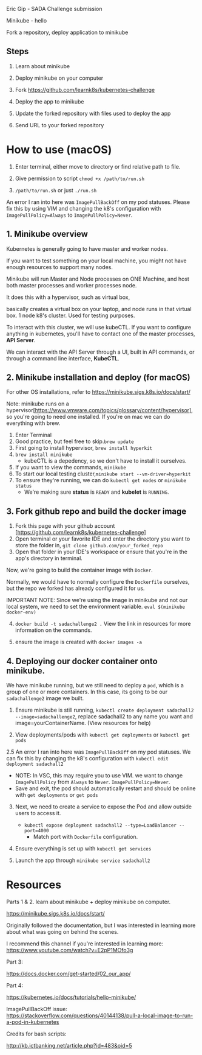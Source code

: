 Eric Gip - SADA Challenge submission

Minikube - hello 

Fork a repository, deploy application to minikube 

## Steps

1. Learn about minikube 

2. Deploy minikube on your computer

3. Fork https://github.com/learnk8s/kubernetes-challenge

4. Deploy the app to minikube

5. Update the forked repository with files used to deploy the app

6. Send URL to your forked repository

# How to use (macOS)

1. Enter terminal, either move to directory or find relative path to file. 

2. Give permission to script `chmod +x /path/to/run.sh`

3. `/path/to/run.sh` or just `./run.sh`

An error I ran into here was `ImagePullBackOff` on my pod statuses. Please fix this by using VIM and changing the k8's configuration with `ImagePullPolicy=Always` to `ImagePullPolicy=Never`. 

## 1. Minikube overview

Kubernetes is generally going to have master and worker nodes. 

If you want to test something on your local machine, you might not have enough resources to support many nodes. 

Minikube will run Master and Node processes on ONE Machine, and host both master processes and worker processes node. 

It does this with a hypervisor, such as virtual box, 

basically creates a virtual box on your laptop, and node runs in that virtual box. 1 node k8's cluster. Used for testing purposes. 

To interact with this cluster, we will use kubeCTL. If you want to configure anything in kubernetes, you'll have to contact one of the master processes, **API Server**. 

We can interact with the API Server through a UI, built in API commands, or through a command line interface, **KubeCTL**.   

## 2. Minikube installation and deploy (for macOS)

For other OS installations, refer to https://minikube.sigs.k8s.io/docs/start/

Note: minikube runs on a hypervisor[https://www.vmware.com/topics/glossary/content/hypervisor], so you're going to need one installed. If you're on mac we can do everything with brew. 

1. Enter Terminal
2. Good practice, but feel free to skip.`brew update`
3. First going to install hypervisor, `brew install hyperkit`
5. `brew install minikube`
	* kubeCTL is a depedency, so we don't have to install it ourselves.
6. If you want to view the commands, `minikube` 
7. To start our local testing cluster,`minikube start --vm-driver=hyperkit`
8. To ensure they're running, we can do `kubectl get nodes` or `minikube status` 
	* We're making sure **status** is `READY` and **kubelet** is `RUNNING`. 

## 3. Fork github repo and build the docker image

1. Fork this page with your github account [https://github.com/learnk8s/kubernetes-challenge]
2. Open terminal or your favorite IDE and enter the directory you want to store the folder in, `git clone github.com/your_forked_repo`
3. Open that folder in your IDE's workspace or ensure that you're in the app's directory in terminal.  

Now, we're going to build the container image with `Docker`.

Normally, we would have to normally configure the `Dockerfile` ourselves, but the repo we forked has already configured it for us. 

IMPORTANT NOTE: Since we're using the image in minikube and not our local system, we need to set the environment variable. `eval $(minikube docker-env)`

4. `docker build -t sadachallenge2 .` View the link in resources for more information on the commands. 

5. ensure the image is created with `docker images -a`

## 4. Deploying our docker container onto minikube. 

We have minikube running, but we still need to deploy a `pod`, which is a group of one or more containers. In this case, its going to be our `sadachallenge2` image we built. 

1. Ensure minikube is still running, `kubectl create deployment sadachall2 --image=sadachallenge2`, replace sadachall2 to any name you want and image=yourContainerName. (View resources for help)

2. View deployments/pods with `kubectl get deployments` or `kubectl get pods`

2.5 An error I ran into here was `ImagePullBackOff` on my pod statuses. We can fix this by changing the k8's configuration with `kubectl edit deployment sadachall2`
   * NOTE: In VSC, this may require you to use VIM. we want to change `ImagePullPolicy` from `Always` to `Never`. `ImagePullPolicy=Never`. 
   * Save and exit, the pod should automatically restart and should be online with `get deployments` or `get pods`

3. Next, we need to create a service to expose the Pod and allow outside users to access it.
	* `kubectl expose deployment sadachall2 --type=LoadBalancer --port=4000`
		* Match port with `Dockerfile` configuration.

4. Ensure everything is set up with `kubectl get services`

5. Launch the app through `minikube service sadachall2`


# Resources

Parts 1 & 2. learn about minikube + deploy minikube on computer. 

https://minikube.sigs.k8s.io/docs/start/

Originally followed the documentation, but I was interested in learning more about what was going on behind the scenes. 

I recommend this channel if you're interested in learning more: https://www.youtube.com/watch?v=E2pP1MOfo3g

Part 3: 

https://docs.docker.com/get-started/02_our_app/

Part 4:

https://kubernetes.io/docs/tutorials/hello-minikube/

ImagePullBackOff issue: 
https://stackoverflow.com/questions/40144138/pull-a-local-image-to-run-a-pod-in-kubernetes

Credits for bash scripts:

http://kb.ictbanking.net/article.php?id=483&oid=5
